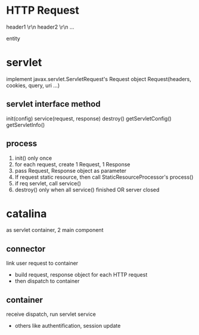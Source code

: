 # HTTP Request
header1 \r\n
header2 \r\n
...

entity


# servlet
implement javax.servlet.ServletRequest's Request object
Request(headers, cookies, query, uri ...)


## servlet interface method
init(config)
service(request, response)
destroy()
getServletConfig()
getServletInfo()

## process
1. init() only once
2. for each request, create 1 Request, 1 Response
3. pass Request, Response object as parameter
4. If request static resource, then call StaticResourceProcessor's process()
5. if req servlet, call service()
6. destroy() only when all service() finished OR server closed


# catalina
as servlet container, 2 main component
## connector
link user request to container
- build request, response object for each HTTP request
- then dispatch to container

## container
receive dispatch, run servlet service
- others like authentification, session update













